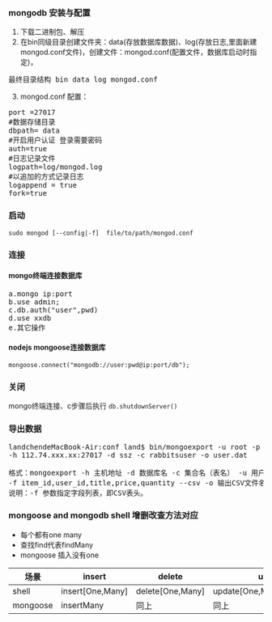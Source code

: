 ### mongodb 安装与配置
1. 下载二进制包、解压
2. 在bin同级目录创建文件夹：data(存放数据库数据)、log(存放日志,里面新建mongod.conf文件)，创建文件：mongod.conf(配置文件，数据库启动时指定)，
<pre>最终目录结构 bin data log mongod.conf</pre>
3. mongod.conf 配置：
<pre>
port =27017
#数据存储目录
dbpath= data 
#开启用户认证 登录需要密码
auth=true
#日志记录文件
logpath=log/mongod.log
#以追加的方式记录日志
logappend = true
fork=true
</pre>

### 启动
`sudo mongod [--config|-f]  file/to/path/mongod.conf`

### 连接
#### mongo终端连接数据库 
<pre>
a.mongo ip:port
b.use admin; 
c.db.auth("user",pwd)
d.use xxdb
e.其它操作
</pre>
#### nodejs mongoose连接数据库 
`mongoose.connect("mongodb://user:pwd@ip:port/db");`

### 关闭
mongo终端连接、c步骤后执行 `db.shutdownServer()`

### 导出数据
<pre>
landchendeMacBook-Air:conf land$ bin/mongoexport -u root -p xxxabcd  
-h 112.74.xxx.xx:27017 -d ssz -c rabbitsuser -o user.dat

格式：mongoexport -h 主机地址 -d 数据库名 -c 集合名（表名） -u 用户名 -p 密码  
-f item_id,user_id,title,price,quantity --csv -o 输出CSV文件名
说明：-f 参数指定字段列表，即CSV表头。
</pre>

### mongoose and mongodb shell 增删改查方法对应
* 每个都有one many
* 查找find代表findMany
* mongoose 插入没有one

场景|insert|delete|update|find
-|-|-|-|-
shell|insert[One,Many]|delete[One,Many]|update[One,Many],replaceOne|findOne,find
mongoose|insertMany|同上|同上|同上

